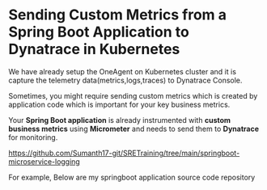 # Sending Custom Metrics from a Spring Boot Application to Dynatrace in Kubernetes
We have already setup the OneAgent on Kubernetes cluster and it is capture the telemetry data(metrics,logs,traces) to Dynatrace Console.

Sometimes, you might require sending custom metrics which is created by application code which is important for your key business metrics.

Your **Spring Boot application** is already instrumented with **custom business metrics** using **Micrometer** and needs to send them to **Dynatrace** for monitoring.

<https://github.com/Sumanth17-git/SRETraining/tree/main/springboot-microservice-logging>

For example, Below are my springboot application source code repository
